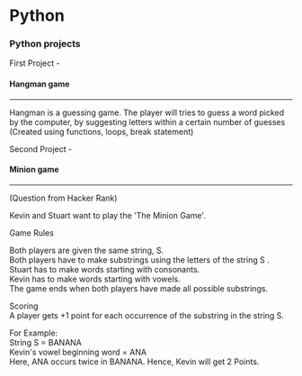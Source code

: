 # Python
### Python projects
First Project - 
#### Hangman game
--------------------
Hangman is a guessing game. The player will tries to guess a word picked by the computer, by suggesting letters within a certain number of guesses (Created using functions, loops, break statement)

Second Project -
#### Minion game 
-----------------
(Question from Hacker Rank)<br>

Kevin and Stuart want to play the 'The Minion Game'.<br>

Game Rules<br>

Both players are given the same string, S.<br>
Both players have to make substrings using the letters of the string S .<br>
Stuart has to make words starting with consonants.<br>
Kevin has to make words starting with vowels.<br>
The game ends when both players have made all possible substrings.<br>

Scoring<br>
A player gets +1 point for each occurrence of the substring in the string S.<br>

For Example:<br>
String S = BANANA<br>
Kevin's vowel beginning word = ANA<br>
Here, ANA occurs twice in BANANA. Hence, Kevin will get 2 Points.
